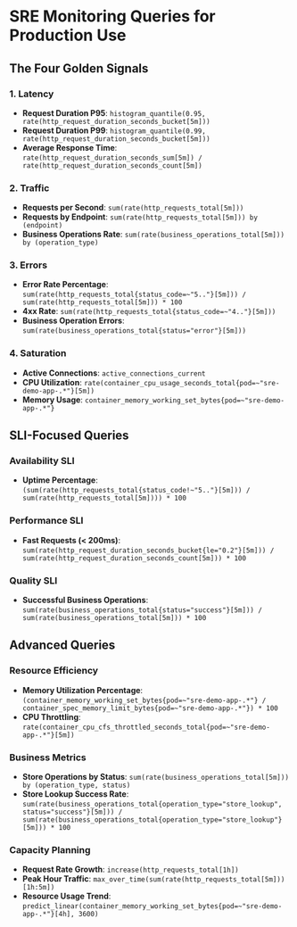 # SRE Monitoring Queries for Production Use

## The Four Golden Signals

### 1. Latency
- **Request Duration P95**: `histogram_quantile(0.95, rate(http_request_duration_seconds_bucket[5m]))`
- **Request Duration P99**: `histogram_quantile(0.99, rate(http_request_duration_seconds_bucket[5m]))`
- **Average Response Time**: `rate(http_request_duration_seconds_sum[5m]) / rate(http_request_duration_seconds_count[5m])`

### 2. Traffic
- **Requests per Second**: `sum(rate(http_requests_total[5m]))`
- **Requests by Endpoint**: `sum(rate(http_requests_total[5m])) by (endpoint)`
- **Business Operations Rate**: `sum(rate(business_operations_total[5m])) by (operation_type)`

### 3. Errors
- **Error Rate Percentage**: `sum(rate(http_requests_total{status_code=~"5.."}[5m])) / sum(rate(http_requests_total[5m])) * 100`
- **4xx Rate**: `sum(rate(http_requests_total{status_code=~"4.."}[5m]))`
- **Business Operation Errors**: `sum(rate(business_operations_total{status="error"}[5m]))`

### 4. Saturation
- **Active Connections**: `active_connections_current`
- **CPU Utilization**: `rate(container_cpu_usage_seconds_total{pod=~"sre-demo-app-.*"}[5m])`
- **Memory Usage**: `container_memory_working_set_bytes{pod=~"sre-demo-app-.*"}`

## SLI-Focused Queries

### Availability SLI
- **Uptime Percentage**: `(sum(rate(http_requests_total{status_code!~"5.."}[5m])) / sum(rate(http_requests_total[5m]))) * 100`

### Performance SLI
- **Fast Requests (< 200ms)**: `sum(rate(http_request_duration_seconds_bucket{le="0.2"}[5m])) / sum(rate(http_request_duration_seconds_count[5m])) * 100`

### Quality SLI
- **Successful Business Operations**: `sum(rate(business_operations_total{status="success"}[5m])) / sum(rate(business_operations_total[5m])) * 100`

## Advanced Queries

### Resource Efficiency
- **Memory Utilization Percentage**: `(container_memory_working_set_bytes{pod=~"sre-demo-app-.*"} / container_spec_memory_limit_bytes{pod=~"sre-demo-app-.*"}) * 100`
- **CPU Throttling**: `rate(container_cpu_cfs_throttled_seconds_total{pod=~"sre-demo-app-.*"}[5m])`

### Business Metrics
- **Store Operations by Status**: `sum(rate(business_operations_total[5m])) by (operation_type, status)`
- **Store Lookup Success Rate**: `sum(rate(business_operations_total{operation_type="store_lookup", status="success"}[5m])) / sum(rate(business_operations_total{operation_type="store_lookup"}[5m])) * 100`

### Capacity Planning
- **Request Rate Growth**: `increase(http_requests_total[1h])`
- **Peak Hour Traffic**: `max_over_time(sum(rate(http_requests_total[5m]))[1h:5m])`
- **Resource Usage Trend**: `predict_linear(container_memory_working_set_bytes{pod=~"sre-demo-app-.*"}[4h], 3600)`